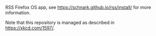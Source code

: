 RSS Firefox OS app, see https://schnark.github.io/rss/install/ for more information.

Note that this repository is managed as described in https://xkcd.com/1597/.

